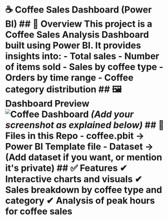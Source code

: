 # ☕ Coffee Sales Dashboard (Power BI) ## 📌 Overview This project is a **Coffee Sales Analysis Dashboard** built using **Power BI**. It provides insights into: - Total sales - Number of items sold - Sales by coffee type - Orders by time range - Coffee category distribution ## 🖼 Dashboard Preview ![Coffee Dashboard](screenshot.png) *(Add your screenshot as explained below)* ## 📂 Files in this Repo - **coffee.pbit** → Power BI Template file - **Dataset** → (Add dataset if you want, or mention it's private) ## ✅ Features ✔ Interactive charts and visuals ✔ Sales breakdown by coffee type and category ✔ Analysis of peak hours for coffee sales 
